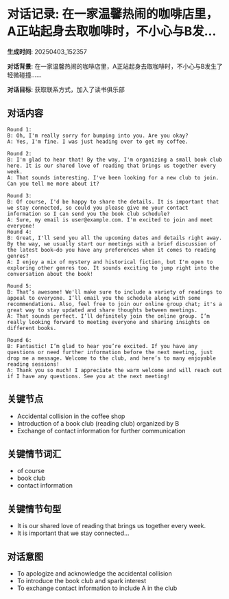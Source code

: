 # 对话记录: 在一家温馨热闹的咖啡店里，A正站起身去取咖啡时，不小心与B发...

**生成时间**: 20250403_152357

**对话背景**: 在一家温馨热闹的咖啡店里，A正站起身去取咖啡时，不小心与B发生了轻微碰撞......

**对话目标**: 获取联系方式，加入了读书俱乐部

## 对话内容

```
Round 1:
B: Oh, I'm really sorry for bumping into you. Are you okay?
A: Yes, I'm fine. I was just heading over to get my coffee.

Round 2:
B: I'm glad to hear that! By the way, I'm organizing a small book club here. It is our shared love of reading that brings us together every week.
A: That sounds interesting. I've been looking for a new club to join. Can you tell me more about it?

Round 3:
B: Of course, I'd be happy to share the details. It is important that we stay connected, so could you please give me your contact information so I can send you the book club schedule?
A: Sure, my email is user@example.com. I'm excited to join and meet everyone!
Round 4:
B: Great, I'll send you all the upcoming dates and details right away. By the way, we usually start our meetings with a brief discussion of the latest book—do you have any preferences when it comes to reading genres?
A: I enjoy a mix of mystery and historical fiction, but I'm open to exploring other genres too. It sounds exciting to jump right into the conversation about the book!

Round 5:
B: That’s awesome! We'll make sure to include a variety of readings to appeal to everyone. I’ll email you the schedule along with some recommendations. Also, feel free to join our online group chat; it's a great way to stay updated and share thoughts between meetings.
A: That sounds perfect. I’ll definitely join the online group. I’m really looking forward to meeting everyone and sharing insights on different books.

Round 6:
B: Fantastic! I’m glad to hear you’re excited. If you have any questions or need further information before the next meeting, just drop me a message. Welcome to the club, and here’s to many enjoyable reading sessions!
A: Thank you so much! I appreciate the warm welcome and will reach out if I have any questions. See you at the next meeting!
```

## 关键节点

- Accidental collision in the coffee shop
- Introduction of a book club (reading club) organized by B
- Exchange of contact information for further communication

## 关键情节词汇

- of course
- book club
- contact information

## 关键情节句型

- It is our shared love of reading that brings us together every week.
- It is important that we stay connected...

## 对话意图

- To apologize and acknowledge the accidental collision
- To introduce the book club and spark interest
- To exchange contact information to include A in the club
